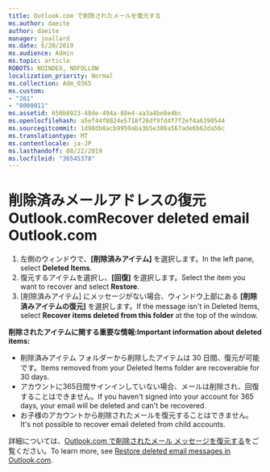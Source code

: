 ```yaml
---
title: Outlook.com で削除されたメールを復元する
ms.author: daeite
author: daeite
manager: joallard
ms.date: 6/20/2019
ms.audience: Admin
ms.topic: article
ROBOTS: NOINDEX, NOFOLLOW
localization_priority: Normal
ms.collection: Adm_O365
ms.custom:
- "261"
- "8000011"
ms.assetid: 650b8923-48de-494a-88e4-aa3a4be8e4bc
ms.openlocfilehash: a5ef44f8024e5718f26df9fd4f7f2ef4a6390544
ms.sourcegitcommit: 1d98db8acb9959aba3b5e308a567ade6b62da56c
ms.translationtype: MT
ms.contentlocale: ja-JP
ms.lasthandoff: 08/22/2019
ms.locfileid: "36545378"
---
```

# <a name="recover-deleted-email-outlookcom"></a><span data-ttu-id="c1b6d-102">削除済みメールアドレスの復元 Outlook.com</span><span class="sxs-lookup"><span data-stu-id="c1b6d-102">Recover deleted email Outlook.com</span></span>

1. <span data-ttu-id="c1b6d-103">左側のウィンドウで、**[削除済みアイテム]** を選択します。</span><span class="sxs-lookup"><span data-stu-id="c1b6d-103">In the left pane, select **Deleted Items**.</span></span>
2. <span data-ttu-id="c1b6d-104">復元するアイテムを選択し、**[回復]** を選択します。</span><span class="sxs-lookup"><span data-stu-id="c1b6d-104">Select the item you want to recover and select **Restore**.</span></span>
3. <span data-ttu-id="c1b6d-105">[削除済みアイテム] にメッセージがない場合、ウィンドウ上部にある **[削除済みアイテムの復元]** を選択します。</span><span class="sxs-lookup"><span data-stu-id="c1b6d-105">If the message isn't in Deleted Items, select **Recover items deleted from this folder** at the top of the window.</span></span>

 <span data-ttu-id="c1b6d-106">**削除されたアイテムに関する重要な情報:**</span><span class="sxs-lookup"><span data-stu-id="c1b6d-106">**Important information about deleted items:**</span></span>
  
- <span data-ttu-id="c1b6d-107">削除済みアイテム フォルダーから削除したアイテムは 30 日間、復元が可能です。</span><span class="sxs-lookup"><span data-stu-id="c1b6d-107">Items removed from your Deleted Items folder are recoverable for 30 days.</span></span>
- <span data-ttu-id="c1b6d-108">アカウントに365日間サインインしていない場合、メールは削除され、回復することはできません。</span><span class="sxs-lookup"><span data-stu-id="c1b6d-108">If you haven't signed into your account for 365 days, your email will be deleted and can't be recovered.</span></span>
- <span data-ttu-id="c1b6d-109">お子様のアカウントから削除されたメールを復元することはできません。</span><span class="sxs-lookup"><span data-stu-id="c1b6d-109">It's not possible to recover email deleted from child accounts.</span></span>

<span data-ttu-id="c1b6d-110">詳細については、[Outlook.com で削除されたメール メッセージを復元する](https://support.office.com/article/cf06ab1b-ae0b-418c-a4d9-4e895f83ed50?wt.mc_id=Office_Outlook_com_Alchemy)をご覧ください。</span><span class="sxs-lookup"><span data-stu-id="c1b6d-110">To learn more, see [Restore deleted email messages in Outlook.com](https://support.office.com/article/cf06ab1b-ae0b-418c-a4d9-4e895f83ed50?wt.mc_id=Office_Outlook_com_Alchemy).</span></span>